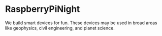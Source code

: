 # RaspberryPiNight
We build smart devices for fun. These devices may be used in broad areas like geophysics, civil engineering, and planet science.
